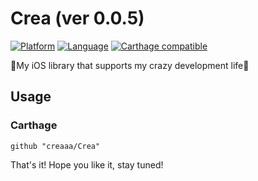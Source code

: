 
# Crea (ver 0.0.5)

[![Platform](http://img.shields.io/badge/platform-ios-blue.svg?style=flat)](https://developer.apple.com/iphone/index.action)
[![Language](http://img.shields.io/badge/language-swift-brightgreen.svg?style=flat)](https://developer.apple.com/swift)
[![Carthage compatible](https://img.shields.io/badge/Carthage-compatible-4BC51D.svg?style=flat)](https://github.com/Carthage/Carthage)

🏃My iOS library that supports my crazy development life🏃

## Usage

### Carthage

```
github "creaaa/Crea"
```

That's it!
Hope you like it, stay tuned!